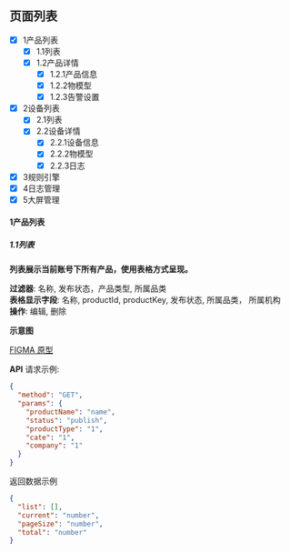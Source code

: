 ## 页面列表

- [x] 1产品列表
    - [x] 1.1列表
    - [x] 1.2产品详情
        - [x] 1.2.1产品信息
        - [x] 1.2.2物模型
        - [x] 1.2.3告警设置
- [x] 2设备列表
    - [x] 2.1列表
    - [x] 2.2设备详情
        - [x] 2.2.1设备信息
        - [x] 2.2.2物模型
        - [x] 2.2.3日志
- [x] 3规则引擎
- [x] 4日志管理
- [x] 5大屏管理

#### 1产品列表

##### 1.1列表
**列表展示当前账号下所有产品，使用表格方式呈现。**  

**过滤器**: 名称, 发布状态，产品类型, 所属品类  
**表格显示字段**: 名称, productId, productKey, 发布状态, 所属品类， 所属机构  
**操作**: 编辑, 删除  

**示意图**  

[FIGMA 原型](https://www.figma.com/file/cCABX9I9LsFxvgMm4Bgyd2/mxzn-io?node-id=0%3A1)

**API**
请求示例: 

```json
{
  "method": "GET",
  "params": {
    "productName": "name",
    "status": "publish",
    "productType": "1",
    "cate": "1",
    "company": "1"
  }
}
```

返回数据示例

```json
{
  "list": [],
  "current": "number",
  "pageSize": "number",
  "total": "number"
}
```
